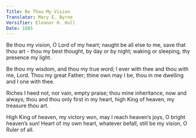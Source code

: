 ```yaml
---
Title: Be Thou My Vision
Translator: Mary E. Byrne
Versifier: Eleanor H. Hull
Date: 1885
---
```

Be thou my vision, O Lord of my heart;
naught be all else to me, save that thou art -
thou my best thought, by day or by night;
waking or sleeping, thy presence my light.

Be thou my wisdom, and thou my true word;
I ever with thee and thou with me, Lord.
Thou my great Father; thine own may I be,
thou in me dwelling and I one with thee.

Riches I heed not, nor vain, empty praise;
thou mine inheritance, now and always;
thou and thou only first in my heart,
high King of heaven, my treasure thou art.

High King of heaven, my victory won,
may I reach heaven’s joys, O bright heaven’s sun!
Heart of my own heart, whatever befall,
still be my vision, O Ruler of all.
